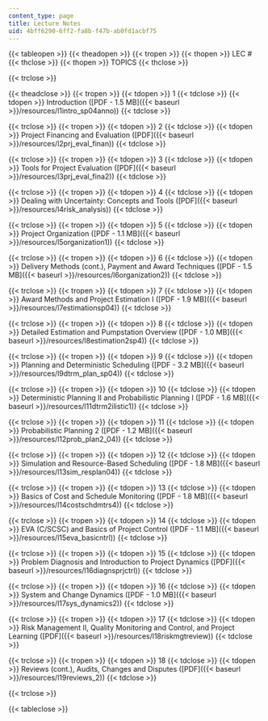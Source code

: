 ```yaml
---
content_type: page
title: Lecture Notes
uid: 4bff6290-6ff2-fa8b-f47b-ab0fd1acbf75
---
```


{{< tableopen >}}
{{< theadopen >}}
{{< tropen >}}
{{< thopen >}}
LEC #
{{< thclose >}}
{{< thopen >}}
TOPICS
{{< thclose >}}

{{< trclose >}}

{{< theadclose >}}
{{< tropen >}}
{{< tdopen >}}
1
{{< tdclose >}}
{{< tdopen >}}
Introduction ([PDF - 1.5 MB]({{< baseurl >}}/resources/l1intro_sp04anno))
{{< tdclose >}}

{{< trclose >}}
{{< tropen >}}
{{< tdopen >}}
2
{{< tdclose >}}
{{< tdopen >}}
Project Financing and Evaluation ([PDF]({{< baseurl >}}/resources/l2prj_eval_finan))
{{< tdclose >}}

{{< trclose >}}
{{< tropen >}}
{{< tdopen >}}
3
{{< tdclose >}}
{{< tdopen >}}
Tools for Project Evaluation ([PDF]({{< baseurl >}}/resources/l3prj_eval_fina2))
{{< tdclose >}}

{{< trclose >}}
{{< tropen >}}
{{< tdopen >}}
4
{{< tdclose >}}
{{< tdopen >}}
Dealing with Uncertainty: Concepts and Tools ([PDF]({{< baseurl >}}/resources/l4risk_analysis))
{{< tdclose >}}

{{< trclose >}}
{{< tropen >}}
{{< tdopen >}}
5
{{< tdclose >}}
{{< tdopen >}}
Project Organization ([PDF - 1.1 MB]({{< baseurl >}}/resources/l5organization1))
{{< tdclose >}}

{{< trclose >}}
{{< tropen >}}
{{< tdopen >}}
6
{{< tdclose >}}
{{< tdopen >}}
Delivery Methods (cont.), Payment and Award Techniques ([PDF - 1.5 MB]({{< baseurl >}}/resources/l6organization2))
{{< tdclose >}}

{{< trclose >}}
{{< tropen >}}
{{< tdopen >}}
7
{{< tdclose >}}
{{< tdopen >}}
Award Methods and Project Estimation I ([PDF - 1.9 MB]({{< baseurl >}}/resources/l7estimationsp04))
{{< tdclose >}}

{{< trclose >}}
{{< tropen >}}
{{< tdopen >}}
8
{{< tdclose >}}
{{< tdopen >}}
Detailed Estimation and Pumpstation Overview ([PDF - 1.0 MB]({{< baseurl >}}/resources/l8estimation2sp4))
{{< tdclose >}}

{{< trclose >}}
{{< tropen >}}
{{< tdopen >}}
9
{{< tdclose >}}
{{< tdopen >}}
Planning and Deterministic Scheduling ([PDF - 3.2 MB]({{< baseurl >}}/resources/l9dtrm_plan_sp04))
{{< tdclose >}}

{{< trclose >}}
{{< tropen >}}
{{< tdopen >}}
10
{{< tdclose >}}
{{< tdopen >}}
Deterministic Planning II and Probabilistic Planning I ([PDF - 1.6 MB]({{< baseurl >}}/resources/l11dtrm2ilistic1))
{{< tdclose >}}

{{< trclose >}}
{{< tropen >}}
{{< tdopen >}}
11
{{< tdclose >}}
{{< tdopen >}}
Probabilistic Planning 2 ([PDF - 1.2 MB]({{< baseurl >}}/resources/l12prob_plan2_04))
{{< tdclose >}}

{{< trclose >}}
{{< tropen >}}
{{< tdopen >}}
12
{{< tdclose >}}
{{< tdopen >}}
Simulation and Resource-Based Scheduling ([PDF - 1.8 MB]({{< baseurl >}}/resources/l13sim_resplan04))
{{< tdclose >}}

{{< trclose >}}
{{< tropen >}}
{{< tdopen >}}
13
{{< tdclose >}}
{{< tdopen >}}
Basics of Cost and Schedule Monitoring ([PDF - 1.8 MB]({{< baseurl >}}/resources/l14costschdmtrs4))
{{< tdclose >}}

{{< trclose >}}
{{< tropen >}}
{{< tdopen >}}
14
{{< tdclose >}}
{{< tdopen >}}
EVA (C/SCSC) and Basics of Project Control ([PDF - 1.1 MB]({{< baseurl >}}/resources/l15eva_basicntrl))
{{< tdclose >}}

{{< trclose >}}
{{< tropen >}}
{{< tdopen >}}
15
{{< tdclose >}}
{{< tdopen >}}
Problem Diagnosis and Introduction to Project Dynamics ([PDF]({{< baseurl >}}/resources/l16diagnsprjctrl))
{{< tdclose >}}

{{< trclose >}}
{{< tropen >}}
{{< tdopen >}}
16
{{< tdclose >}}
{{< tdopen >}}
System and Change Dynamics ([PDF - 1.0 MB]({{< baseurl >}}/resources/l17sys_dynamics2))
{{< tdclose >}}

{{< trclose >}}
{{< tropen >}}
{{< tdopen >}}
17
{{< tdclose >}}
{{< tdopen >}}
Risk Management II, Quality Monitoring and Control, and Project Learning ([PDF]({{< baseurl >}}/resources/l18riskmgtreview))
{{< tdclose >}}

{{< trclose >}}
{{< tropen >}}
{{< tdopen >}}
18
{{< tdclose >}}
{{< tdopen >}}
Reviews (cont.), Audits, Changes and Disputes ([PDF]({{< baseurl >}}/resources/l19reviews_2))
{{< tdclose >}}

{{< trclose >}}

{{< tableclose >}}